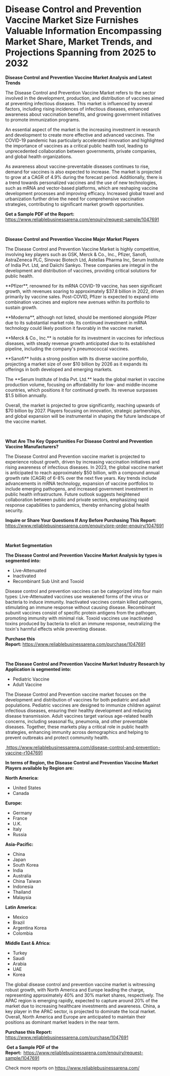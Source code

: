 <p><h1>Disease Control and Prevention Vaccine Market Size Furnishes Valuable Information Encompassing Market Share, Market Trends, and Projections Spanning from 2025 to 2032</h1></p><p><strong>Disease Control and Prevention Vaccine Market Analysis and Latest Trends</strong></p>
<p><p>The Disease Control and Prevention Vaccine Market refers to the sector involved in the development, production, and distribution of vaccines aimed at preventing infectious diseases. This market is influenced by several factors, including rising incidences of infectious diseases, enhanced awareness about vaccination benefits, and growing government initiatives to promote immunization programs. </p><p>An essential aspect of the market is the increasing investment in research and development to create more effective and advanced vaccines. The COVID-19 pandemic has particularly accelerated innovation and highlighted the importance of vaccines as a critical public health tool, leading to unprecedented collaboration between governments, private companies, and global health organizations.</p><p>As awareness about vaccine-preventable diseases continues to rise, demand for vaccines is also expected to increase. The market is projected to grow at a CAGR of 4.9% during the forecast period. Additionally, there is a trend towards personalized vaccines and the use of new technologies, such as mRNA and vector-based platforms, which are reshaping vaccine development processes and improving efficacy. Increased global travel and urbanization further drive the need for comprehensive vaccination strategies, contributing to significant market growth opportunities.</p></p>
<p><strong>Get a Sample PDF of the Report:&nbsp;</strong> <a href="https://www.reliablebusinessarena.com/enquiry/request-sample/1047691?utm_campaign=2476&utm_medium=2&utm_source=Github&utm_content=ia&utm_term=08032025&utm_id=disease-control-and-prevention-vaccine">https://www.reliablebusinessarena.com/enquiry/request-sample/1047691</a></p>
<p>&nbsp;</p>
<p><strong>Disease Control and Prevention Vaccine Major Market Players</strong></p>
<p><p>The Disease Control and Prevention Vaccine Market is highly competitive, involving key players such as GSK, Merck & Co., Inc., Pfizer, Sanofi, AstraZeneca PLC, Sinovac Biotech Ltd, Astellas Pharma Inc, Serum Institute of India Pvt. Ltd, and Daiichi Sankyo. These companies are integral in the development and distribution of vaccines, providing critical solutions for public health.</p><p>**Pfizer**, renowned for its mRNA COVID-19 vaccine, has seen significant growth, with revenues soaring to approximately $37.8 billion in 2022, driven primarily by vaccine sales. Post-COVID, Pfizer is expected to expand into combination vaccines and explore new avenues within its portfolio to sustain growth.</p><p>**Moderna**, although not listed, should be mentioned alongside Pfizer due to its substantial market role. Its continued investment in mRNA technology could likely position it favorably in the vaccine market. </p><p>**Merck & Co., Inc.** is notable for its investment in vaccines for infectious diseases, with steady revenue growth anticipated due to its established pipeline, including the company's pneumococcal vaccines. </p><p>**Sanofi** holds a strong position with its diverse vaccine portfolio, projecting a market size of over $10 billion by 2026 as it expands its offerings in both developed and emerging markets.</p><p>The **Serum Institute of India Pvt. Ltd.** leads the global market in vaccine production volume, focusing on affordability for low- and middle-income countries, which positions it for continued growth. Its revenue surpasses $1.5 billion annually.</p><p>Overall, the market is projected to grow significantly, reaching upwards of $70 billion by 2027. Players focusing on innovation, strategic partnerships, and global expansion will be instrumental in shaping the future landscape of the vaccine market.</p></p>
<p>&nbsp;</p>
<p><strong>What Are The Key Opportunities For Disease Control and Prevention Vaccine Manufacturers?</strong></p>
<p><p>The Disease Control and Prevention vaccine market is projected to experience robust growth, driven by increasing vaccination initiatives and rising awareness of infectious diseases. In 2023, the global vaccine market is anticipated to reach approximately $50 billion, with a compound annual growth rate (CAGR) of 6-8% over the next five years. Key trends include advancements in mRNA technology, expansion of vaccine portfolios to include emerging pathogens, and increased government investment in public health infrastructure. Future outlook suggests heightened collaboration between public and private sectors, emphasizing rapid response capabilities to pandemics, thereby enhancing global health security.</p></p>
<p><strong>Inquire or Share Your Questions If Any Before Purchasing This Report:</strong> <a href="https://www.reliablebusinessarena.com/enquiry/pre-order-enquiry/1047691?utm_campaign=2476&utm_medium=2&utm_source=Github&utm_content=ia&utm_term=08032025&utm_id=disease-control-and-prevention-vaccine">https://www.reliablebusinessarena.com/enquiry/pre-order-enquiry/1047691</a></p>
<p>&nbsp;</p>
<p><strong>Market Segmentation</strong></p>
<p><strong>The Disease Control and Prevention Vaccine Market Analysis by types is segmented into:</strong></p>
<p><ul><li>Live-Attenuated</li><li>Inactivated</li><li>Recombinant Sub Unit and Toxoid</li></ul></p>
<p><p>Disease control and prevention vaccines can be categorized into four main types: Live-Attenuated vaccines use weakened forms of the virus or bacteria to induce immunity. Inactivated vaccines contain killed pathogens, stimulating an immune response without causing disease. Recombinant subunit vaccines consist of specific protein antigens from the pathogen, promoting immunity with minimal risk. Toxoid vaccines use inactivated toxins produced by bacteria to elicit an immune response, neutralizing the toxin's harmful effects while preventing disease.</p></p>
<p><strong>Purchase this Report:&nbsp;</strong><a href="https://www.reliablebusinessarena.com/purchase/1047691?utm_campaign=2476&utm_medium=2&utm_source=Github&utm_content=ia&utm_term=08032025&utm_id=disease-control-and-prevention-vaccine">https://www.reliablebusinessarena.com/purchase/1047691</a></p>
<p>&nbsp;</p>
<p><strong>The Disease Control and Prevention Vaccine Market Industry Research by Application is segmented into:</strong></p>
<p><ul><li>Pediatric Vaccine</li><li>Adult Vaccine</li></ul></p>
<p><p>The Disease Control and Prevention vaccine market focuses on the development and distribution of vaccines for both pediatric and adult populations. Pediatric vaccines are designed to immunize children against infectious diseases, ensuring their healthy development and reducing disease transmission. Adult vaccines target various age-related health concerns, including seasonal flu, pneumonia, and other preventable diseases. Together, these markets play a critical role in public health strategies, enhancing immunity across demographics and helping to prevent outbreaks and protect community health.</p></p>
<p><a href="https://www.reliablebusinessarena.com/disease-control-and-prevention-vaccine-r1047691?utm_campaign=2476&utm_medium=2&utm_source=Github&utm_content=ia&utm_term=08032025&utm_id=disease-control-and-prevention-vaccine">&nbsp;https://www.reliablebusinessarena.com/disease-control-and-prevention-vaccine-r1047691</a></p>
<p><strong>In terms of Region, the Disease Control and Prevention Vaccine Market Players available by Region are:</strong></p>
<p>
    <p> <strong> North America: </strong>
        <ul>
            <li>United States</li>
            <li>Canada</li>
        </ul>
        </p> 
    <p> <strong> Europe: </strong>
        <ul>
            <li>Germany</li>
            <li>France</li>
            <li>U.K.</li>
            <li>Italy</li>
            <li>Russia</li>
        </ul>
        </p> 
    <p> <strong> Asia-Pacific: </strong>
        <ul>
            <li>China</li>
            <li>Japan</li>
            <li>South Korea</li>
            <li>India</li>
            <li>Australia</li>
            <li>China Taiwan</li>
            <li>Indonesia</li>
            <li>Thailand</li>
            <li>Malaysia</li>
        </ul>
        </p> 
    <p> <strong> Latin America: </strong>
        <ul>
            <li>Mexico</li>
            <li>Brazil</li>
            <li>Argentina Korea</li>
            <li>Colombia</li>
        </ul>
        </p> 
    <p> <strong> Middle East & Africa: </strong>
        <ul>
            <li>Turkey</li>
            <li>Saudi</li>
            <li>Arabia</li>
            <li>UAE</li>
            <li>Korea</li>
        </ul>
    </p>
    </p>
<p><p>The global disease control and prevention vaccine market is witnessing robust growth, with North America and Europe leading the charge, representing approximately 40% and 30% market shares, respectively. The APAC region is emerging rapidly, expected to capture around 20% of the market due to increasing healthcare investments and awareness. China, a key player in the APAC sector, is projected to dominate the local market. Overall, North America and Europe are anticipated to maintain their positions as dominant market leaders in the near term.</p></p>
<p><strong>Purchase this Report: </strong><a href="https://www.reliablebusinessarena.com/purchase/1047691?utm_campaign=2476&utm_medium=2&utm_source=Github&utm_content=ia&utm_term=08032025&utm_id=disease-control-and-prevention-vaccine">https://www.reliablebusinessarena.com/purchase/1047691</a></p>
<p>&nbsp;<strong>Get a Sample PDF of the Report:&nbsp;&nbsp;</strong><a href="https://www.reliablebusinessarena.com/enquiry/request-sample/1047691?utm_campaign=2476&utm_medium=2&utm_source=Github&utm_content=ia&utm_term=08032025&utm_id=disease-control-and-prevention-vaccine">https://www.reliablebusinessarena.com/enquiry/request-sample/1047691</a></p>
<p><strong></strong></p>
<p>Check more reports on <a href="https://www.reliablebusinessarena.com/?utm_campaign=2476&utm_medium=2&utm_source=Github&utm_content=ia&utm_term=08032025&utm_id=disease-control-and-prevention-vaccine">https://www.reliablebusinessarena.com/</a></p>